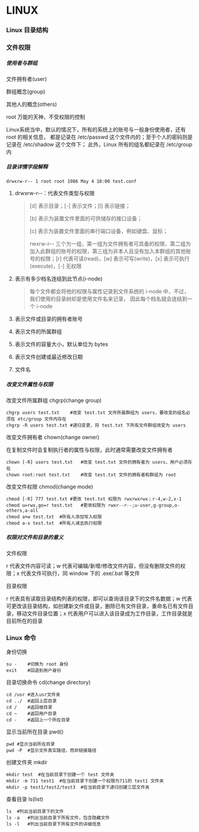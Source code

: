 # LINUX

### Linux 目录结构

### 文件权限

##### 使用者与群组

文件拥有者(user)

群组概念(group)

其他人的概念(others)

root 万能的天神，不受权限的控制

Linux系统当中，默认的情况下，所有的系统上的账号与一般身份使用者，还有 root 的相关信息， 都是记录在 /etc/passwd 这个文件内的；至于个人的密码则是记录在 /etc/shadow 这个文件下； 此外，Linux 所有的组名都纪录在 /etc/group 内

##### 目录详情字段解释

```shell
drwxrw-r-- 1 root root 1986 May 4 18:00 test.conf
```

1. drwxrw-r--：代表文件类型与权限

   > [d] 表示目录；[-] 表示文件；[l] 表示链接；
   >
   > [b] 表示为装置文件里面的可供储存的接口设备；
   >
   > [c] 表示为装置文件里面的串行端口设备，例如键盘、鼠标；
   >
   > rwxrw-r-- 三个为一组，第一组为文件拥有者可具备的权限，第二组为加入此群组的账号的权限，第三组为非本人且没有加入本群组的其他账号的权限；[r] 代表可读(read)，[w] 表示可写(write)，[x] 表示可执行(execute)，[-] 无权限

2. 表示有多少档名连结到此节点(i-node)

   > 每个文件都会将他的权限与属性记录到文件系统的 i-node 中，不过，我们使用的目录树却是使用文件名来记录， 因此每个档名就会连结到一个 i-node

3. 表示文件或目录的拥有者账号

4. 表示文件的所属群组

5. 表示文件的容量大小，默认单位为 bytes

6. 表示文件创建或最近修改日期

7. 文件名

##### 改变文件属性与权限

改变文件所属群组 chgrp(change group)

```shell
chgrp users test.txt	#改变 test.txt 文件所属群组为 users，要改变的组名必须在 etc/group 文件内存在
chgrp -R users test.txt	#递归变更，将 test.txt 下所有文件群组改变为 users
```

改变文件拥有者 chown(change owner)

在复制文件时会复制执行者的属性与权限，此时通常需要改变文件拥有者

```shell
chown [-R] users test.txt	#改变 test.txt 文件的拥有者为 users，用户必须存在
chown root:root test.txt	#改变 test.txt 文件的拥有者和群组为 root
```

改变文件权限 chmod(change mode)

```shell
chmod [-R] 777 test.txt	#更改 test.txt 权限为 rwxrwxrwx；r-4,w-2,x-1
chmod u=rwx,go=r test.txt	#更改权限为 rwxr--r--;u-user,g-group,o-others,a-all
chmod a+w test.txt	#所有人添加写入权限
chmod a-x test.txt	#所有人减去执行权限
```

##### 权限对文件和目录的意义

文件权限

r 代表文件内容可读；w 代表可编辑/新增/修改文件内容，但没有删除文件的权限；x 代表文件可执行，同 window 下的 .exe/.bat 等文件

目录权限

r 代表具有读取目录结构列表的权限，即可以查询该目录下的文件名数据；w 代表可更改该目录结构，如创建新文件或目录，删除已有文件目录，重命名已有文件目录，移动文件目录位置；x 代表用户可以进入该目录成为工作目录，工作目录就是目前所在的目录

### Linux 命令

身份切换

```shell
su -	#切换为 root 身份
exit	#回退到用户身份
```

目录切换命令 cd(change directory)

```shell
cd /usr #进入usr文件夹
cd ../	#返回上层目录
cd /	#返回根目录
cd ~	#返回用户目录
cd -	#返回上一个所在目录
```

显示当前所在目录 pwd()

```shell
pwd	#显示当前所在目录
pwd -P	#显示文件真实路径，而非链接路径
```

创建文件夹 mkdir

```shell
mkdir test	#在当前目录下创建一个 test 文件夹
mkdir -m 711 test1	#在当前目录下创建一个权限为711的 test1 文件夹
mkdir -p test1/test2/test3	#在当前目录下递归创建三层文件夹
```

查看目录 ls(list)

```shell
ls	#列出当前目录下的文件
ls -a	#列出当前目录下所有文件，包含隐藏文件
ls -l	#列出当前目录下所有文件的详细信息
```

